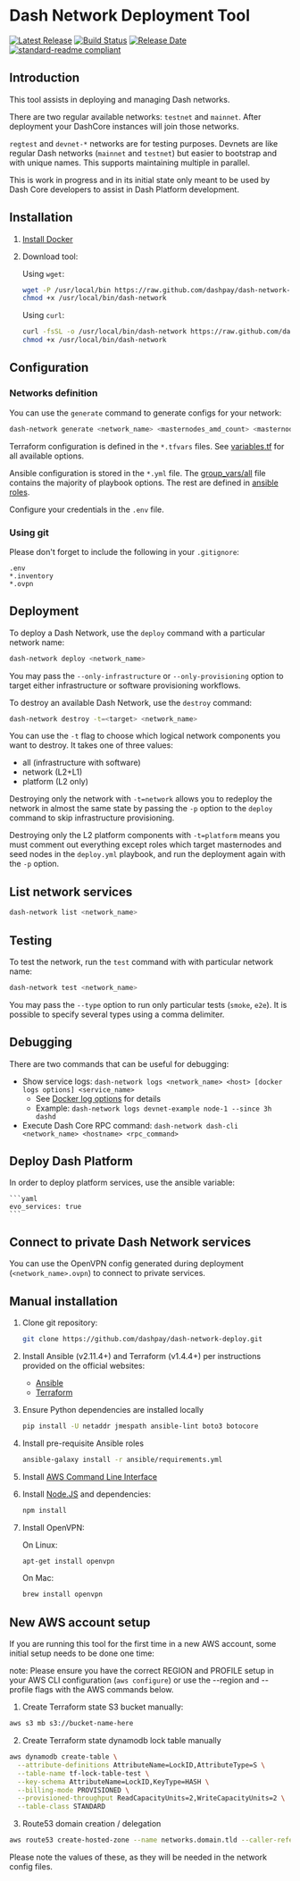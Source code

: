 # Dash Network Deployment Tool

[![Latest Release](https://img.shields.io/github/v/release/dashevo/dash-network-deploy)](https://github.com/dashevo/dash-network-deploy/releases/latest)
[![Build Status](https://github.com/dashevo/dash-network-deploy/actions/workflows/release.yml/badge.svg)](https://github.com/dashevo/dash-network-deploy/actions/workflows/release.yml)
[![Release Date](https://img.shields.io/github/release-date/dashevo/dash-network-deploy)](https://img.shields.io/github/release-date/dashevo/dash-network-deploy)
[![standard-readme compliant](https://img.shields.io/badge/readme%20style-standard-brightgreen)](https://github.com/RichardLitt/standard-readme)

## Introduction

This tool assists in deploying and managing Dash networks.

There are two regular available networks: `testnet` and `mainnet`.
After deployment your DashCore instances will join those networks.

`regtest` and `devnet-*` networks are for testing purposes.
Devnets are like regular Dash networks (`mainnet` and `testnet`)
but easier to bootstrap and with unique names. This supports maintaining multiple in parallel.

This is work in progress and in its initial state only meant to be used by
Dash Core developers to assist in Dash Platform development.

## Installation

1. [Install Docker](https://docs.docker.com/install/)
2. Download tool:

    Using `wget`:

    ```bash
    wget -P /usr/local/bin https://raw.github.com/dashpay/dash-network-deploy/master/bin/dash-network && \
    chmod +x /usr/local/bin/dash-network
    ```

    Using `curl`:

    ```bash
    curl -fsSL -o /usr/local/bin/dash-network https://raw.github.com/dashpay/dash-network-deploy/master/bin/dash-network && \
    chmod +x /usr/local/bin/dash-network
    ```


## Configuration

### Networks definition

You can use the `generate` command to generate configs for your network:

```bash
dash-network generate <network_name> <masternodes_amd_count> <masternodes_arm_count> <hp_masternodes_amd_count> <hp_masternodes_arm_count>
``` 

Terraform configuration is defined in the `*.tfvars` files.
See [variables.tf](https://github.com/dashpay/dash-network-deploy/blob/master/terraform/aws/variables.tf) for all available options.

Ansible configuration is stored in the `*.yml` file. The 
[group_vars/all](https://github.com/dashpay/dash-network-deploy/blob/master/ansible/group_vars/all)
file contains the majority of playbook options.
The rest are defined in [ansible roles](https://github.com/dashpay/dash-network-deploy/tree/master/ansible/roles).

Configure your credentials in the `.env` file.

### Using git

Please don't forget to include the following in your `.gitignore`:
```
.env
*.inventory
*.ovpn
```

## Deployment

To deploy a Dash Network, use the `deploy` command with a particular network name:

```bash
dash-network deploy <network_name>
```

You may pass the `--only-infrastructure` or `--only-provisioning` option to target either infrastructure or software provisioning workflows.

To destroy an available Dash Network, use the `destroy` command:

```bash
dash-network destroy -t=<target> <network_name>
```

You can use the `-t` flag to choose which logical network components you want to destroy. It takes one of three values:
* all (infrastructure with software)
* network (L2+L1)
* platform (L2 only)

Destroying only the network with `-t=network` allows you to redeploy the network in almost the same state by passing the `-p` option to the `deploy` command to skip infrastructure provisioning.

Destroying only the L2 platform components with `-t=platform` means you must comment out everything except roles which target masternodes and seed nodes in the `deploy.yml` playbook, and run the deployment again with the `-p` option.

## List network services

```bash
dash-network list <network_name>
```

## Testing

To test the network, run the `test` command with with particular network name:

```bash
dash-network test <network_name>
```

You may pass the `--type` option to run only particular tests (`smoke`, `e2e`).
It is possible to specify several types using a comma delimiter.

## Debugging

There are two commands that can be useful for debugging:

- Show service logs: `dash-network logs <network_name> <host> [docker logs options] <service_name>`
  - See [Docker log options](https://docs.docker.com/engine/reference/commandline/logs/) for details
  - Example: `dash-network logs devnet-example node-1 --since 3h dashd`
- Execute Dash Core RPC command: `dash-network dash-cli <network_name> <hostname> <rpc_command>`

## Deploy Dash Platform

In order to deploy platform services, use the ansible variable:

    ```yaml
    evo_services: true
    ```

## Connect to private Dash Network services

You can use the OpenVPN config generated during deployment (`<network_name>.ovpn`) to connect to private services.

## Manual installation

1. Clone git repository:

    ```bash
    git clone https://github.com/dashpay/dash-network-deploy.git
    ```

2. Install Ansible (v2.11.4+) and Terraform (v1.4.4+) per instructions provided on the official websites:

    * [Ansible](https://docs.ansible.com/ansible/latest/installation_guide/intro_installation.html)
    * [Terraform](https://www.terraform.io/intro/getting-started/install.html)

3. Ensure Python dependencies are installed locally

    ```bash
    pip install -U netaddr jmespath ansible-lint boto3 botocore
    ```

4. Install pre-requisite Ansible roles

    ```bash
    ansible-galaxy install -r ansible/requirements.yml
    ```

5. Install [AWS Command Line Interface](https://docs.aws.amazon.com/cli/latest/userguide/installing.html)


6. Install [Node.JS](https://nodejs.org/en/download/) and dependencies:

    ```bash
    npm install
    ```

7. Install OpenVPN:

    On Linux:
    ```bash
    apt-get install openvpn
    ```

    On Mac:
    ```bash
    brew install openvpn
    ```

## New AWS account setup

If you are running this tool for the first time in a new AWS account, some initial setup needs to be done one time:

note: Please ensure you have the correct REGION and PROFILE setup in your AWS CLI configuration (`aws configure`) or use the --region and --profile flags with the AWS commands below.

1. Create Terraform state S3 bucket manually:

```sh
aws s3 mb s3://bucket-name-here
```

2. Create Terraform state dynamodb lock table manually

```sh
aws dynamodb create-table \
  --attribute-definitions AttributeName=LockID,AttributeType=S \
  --table-name tf-lock-table-test \
  --key-schema AttributeName=LockID,KeyType=HASH \
  --billing-mode PROVISIONED \
  --provisioned-throughput ReadCapacityUnits=2,WriteCapacityUnits=2 \
  --table-class STANDARD
```

3. Route53 domain creation / delegation

```sh
aws route53 create-hosted-zone --name networks.domain.tld --caller-reference 1234567
```

Please note the values of these, as they will be needed in the network config files.
